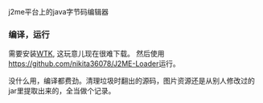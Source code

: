 j2me平台上的java字节码编辑器

### 编译，运行
需要安装[WTK](https://www.oracle.com/java/technologies/sun-java-wireless-toolkit.html), 这玩意儿现在很难下载。
然后使用<https://github.com/nikita36078/J2ME-Loader>运行。

没什么用，编译都费劲。清理垃圾时翻出的源码，图片资源还是从别人修改过的jar里提取出来的，全当做个记录。
